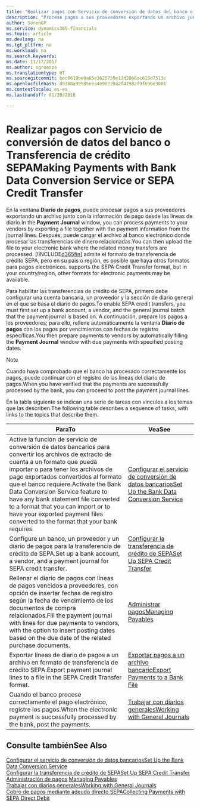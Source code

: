 ```yaml
---
title: "Realizar pagos con Servicio de conversión de datos del banco o Transferencia de crédito SEPA | Documentos de Microsoft"
description: "Procese pagos a sus proveedores exportando un archivo junto con la información de pago desde las líneas de diario."
author: SorenGP
ms.service: dynamics365-financials
ms.topic: article
ms.devlang: na
ms.tgt_pltfrm: na
ms.workload: na
ms.search.keywords: 
ms.date: 11/17/2017
ms.author: sgroespe
ms.translationtype: HT
ms.sourcegitcommit: bec0619be0a65e3625759e13d2866ac615d7513c
ms.openlocfilehash: d9388a99585eea4e9e229a2f47982f9f690e3001
ms.contentlocale: es-es
ms.lasthandoff: 01/30/2018

---
```

# <a name="making-payments-with-bank-data-conversion-service-or-sepa-credit-transfer"></a><span data-ttu-id="43d03-103">Realizar pagos con Servicio de conversión de datos del banco o Transferencia de crédito SEPA</span><span class="sxs-lookup"><span data-stu-id="43d03-103">Making Payments with Bank Data Conversion Service or SEPA Credit Transfer</span></span>
<span data-ttu-id="43d03-104">En la ventana **Diario de pagos**, puede procesar pagos a sus proveedores exportando un archivo junto con la información de pago desde las líneas de diario.</span><span class="sxs-lookup"><span data-stu-id="43d03-104">In the **Payment Journal** window, you can process payments to your vendors by exporting a file together with the payment information from the journal lines.</span></span> <span data-ttu-id="43d03-105">Después, puede cargar el archivo al banco electrónico donde procesar las transferencias de dinero relacionadas.</span><span class="sxs-lookup"><span data-stu-id="43d03-105">You can then upload the file to your electronic bank where the related money transfers are processed.</span></span> [!INCLUDE[d365fin](includes/d365fin_md.md)]<span data-ttu-id="43d03-106"> admite el formato de transferencia de crédito SEPA, pero en su país o región, es posible que haya otros formatos para pagos electrónicos.</span><span class="sxs-lookup"><span data-stu-id="43d03-106"> supports the SEPA Credit Transfer format, but in your country/region, other formats for electronic payments may be available.</span></span>   

 <span data-ttu-id="43d03-107">Para habilitar las transferencias de crédito de SEPA, primero debe configurar una cuenta bancaria, un proveedor y la sección de diario general en el que se basa el diario de pagos.</span><span class="sxs-lookup"><span data-stu-id="43d03-107">To enable SEPA credit transfers, you must first set up a bank account, a vendor, and the general journal batch that the payment journal is based on.</span></span> <span data-ttu-id="43d03-108">A continuación, prepare los pagos a los proveedores; para ello, rellene automáticamente la ventana **Diario de pagos** con los pagos por vencimientos con fechas de registro específicas.</span><span class="sxs-lookup"><span data-stu-id="43d03-108">You then prepare payments to vendors by automatically filling the **Payment Journal** window with due payments with specified posting dates.</span></span>  

> [!NOTE]  
>  <span data-ttu-id="43d03-109">Cuando haya comprobado que el banco ha procesado correctamente los pagos, puede continuar con el registro de las líneas del diario de pagos.</span><span class="sxs-lookup"><span data-stu-id="43d03-109">When you have verified that the payments are successfully processed by the bank, you can proceed to post the payment journal lines.</span></span>  

 <span data-ttu-id="43d03-110">En la tabla siguiente se indican una serie de tareas con vínculos a los temas que las describen.</span><span class="sxs-lookup"><span data-stu-id="43d03-110">The following table describes a sequence of tasks, with links to the topics that describe them.</span></span>   

|<span data-ttu-id="43d03-111">**Para**</span><span class="sxs-lookup"><span data-stu-id="43d03-111">**To**</span></span>|<span data-ttu-id="43d03-112">**Vea**</span><span class="sxs-lookup"><span data-stu-id="43d03-112">**See**</span></span>|  
|------------|-------------|  
|<span data-ttu-id="43d03-113">Active la función de servicio de conversión de datos bancarios para convertir los archivos de extracto de cuenta a un formato que pueda importar o para tener los archivos de pago exportados convertidos al formato que el banco requiere.</span><span class="sxs-lookup"><span data-stu-id="43d03-113">Activate the Bank Data Conversion Service feature to have any bank statement file converted to a format that you can import or to have your exported payment files converted to the format that your bank requires.</span></span>|[<span data-ttu-id="43d03-114">Configurar el servicio de conversión de datos bancarios</span><span class="sxs-lookup"><span data-stu-id="43d03-114">Set Up the Bank Data Conversion Service</span></span>](bank-how-setup-bank-statement-service.md)|  
|<span data-ttu-id="43d03-115">Configure un banco, un proveedor y un diario de pagos para la transferencia de crédito de SEPA.</span><span class="sxs-lookup"><span data-stu-id="43d03-115">Set up a bank account, a vendor, and a payment journal for SEPA credit transfer.</span></span>|[<span data-ttu-id="43d03-116">Configurar la transferencia de crédito de SEPA</span><span class="sxs-lookup"><span data-stu-id="43d03-116">Set Up SEPA Credit Transfer</span></span>](finance-how-to-set-up-sepa-credit-transfer.md)|  
|<span data-ttu-id="43d03-117">Rellenar el diario de pagos con líneas de pagos vencidos a proveedores, con opción de insertar fechas de registro según la fecha de vencimiento de los documentos de compra relacionados.</span><span class="sxs-lookup"><span data-stu-id="43d03-117">Fill the payment journal with lines for due payments to vendors, with the option to insert posting dates based on the due date of the related purchase documents.</span></span>|[<span data-ttu-id="43d03-118">Administrar pagos</span><span class="sxs-lookup"><span data-stu-id="43d03-118">Managing Payables</span></span>](payables-manage-payables.md)|  
|<span data-ttu-id="43d03-119">Exportar líneas de diario de pagos a un archivo en formato de transferencia de crédito SEPA.</span><span class="sxs-lookup"><span data-stu-id="43d03-119">Export payment journal lines to a file in the SEPA Credit Transfer format.</span></span>|[<span data-ttu-id="43d03-120">Exportar pagos a un archivo bancario</span><span class="sxs-lookup"><span data-stu-id="43d03-120">Export Payments to a Bank File</span></span>](payables-how-export-payments-bank-file.md)|  
|<span data-ttu-id="43d03-121">Cuando el banco procese correctamente el pago electrónico, registre los pagos.</span><span class="sxs-lookup"><span data-stu-id="43d03-121">When the electronic payment is successfully processed by the bank, post the payments.</span></span>|[<span data-ttu-id="43d03-122">Trabajar con diarios generales</span><span class="sxs-lookup"><span data-stu-id="43d03-122">Working with General Journals</span></span>](ui-work-general-journals.md)|  

## <a name="see-also"></a><span data-ttu-id="43d03-123">Consulte también</span><span class="sxs-lookup"><span data-stu-id="43d03-123">See Also</span></span>  
[<span data-ttu-id="43d03-124">Configurar el servicio de conversión de datos bancarios</span><span class="sxs-lookup"><span data-stu-id="43d03-124">Set Up the Bank Data Conversion Service</span></span>](bank-how-setup-bank-statement-service.md)  
[<span data-ttu-id="43d03-125">Configurar la transferencia de crédito de SEPA</span><span class="sxs-lookup"><span data-stu-id="43d03-125">Set Up SEPA Credit Transfer</span></span>](finance-how-to-set-up-sepa-credit-transfer.md)  
<span data-ttu-id="43d03-126">[Administración de pagos](payables-manage-payables.md) </span><span class="sxs-lookup"><span data-stu-id="43d03-126">[Managing Payables](payables-manage-payables.md) </span></span>  
[<span data-ttu-id="43d03-127">Trabajar con diarios generales</span><span class="sxs-lookup"><span data-stu-id="43d03-127">Working with General Journals</span></span>](ui-work-general-journals.md)  
[<span data-ttu-id="43d03-128">Cobro de pagos mediante adeudo directo SEPA</span><span class="sxs-lookup"><span data-stu-id="43d03-128">Collecting Payments with SEPA Direct Debit</span></span>](finance-collect-payments-with-sepa-direct-debit.md)   

